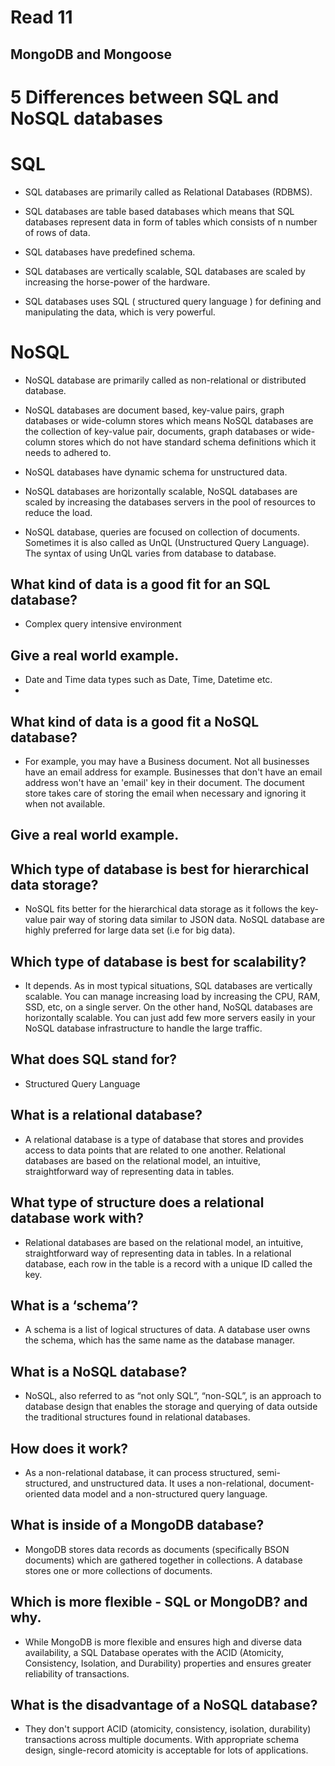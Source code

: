 # Read 11

## MongoDB and Mongoose

# 5 Differences between SQL and NoSQL databases

# SQL

- SQL databases are primarily called as Relational Databases (RDBMS).

- SQL databases are table based databases which means that SQL databases represent data in form of tables which consists of n number of rows of data.

- SQL databases have predefined schema.

- SQL databases are vertically scalable, SQL databases are scaled by increasing the horse-power of the hardware.

- SQL databases uses SQL ( structured query language ) for defining and manipulating the data, which is very powerful.

# NoSQL

- NoSQL database are primarily called as non-relational or distributed database.

- NoSQL databases are document based, key-value pairs, graph databases or wide-column stores which means NoSQL databases are the collection of key-value pair, documents, graph databases or wide-column stores which do not have standard schema definitions which it needs to adhered to.

- NoSQL databases have dynamic schema for unstructured data.

- NoSQL databases are horizontally scalable, NoSQL databases are scaled by increasing the databases servers in the pool of resources to reduce the load.

- NoSQL database, queries are focused on collection of documents. Sometimes it is also called as UnQL (Unstructured Query Language). The syntax of using UnQL varies from database to database.


## What kind of data is a good fit for an SQL database?

- Complex query intensive environment

## Give a real world example.

- Date and Time data types such as Date, Time, Datetime etc.
- 
## What kind of data is a good fit a NoSQL database?

- For example, you may have a Business document. Not all businesses have an email address for example. Businesses that don't have an email address won't have an 'email' key in their document. The document store takes care of storing the email when necessary and ignoring it when not available.

## Give a real world example.


## Which type of database is best for hierarchical data storage?

- NoSQL fits better for the hierarchical data storage as it follows the key-value pair way of storing data similar to JSON data. NoSQL database are highly preferred for large data set (i.e for big data).

## Which type of database is best for scalability?

- It depends. As in most typical situations, SQL databases are vertically scalable. You can manage increasing load by increasing the CPU, RAM, SSD, etc, on a single server. On the other hand, NoSQL databases are horizontally scalable. You can just add few more servers easily in your NoSQL database infrastructure to handle the large traffic.

## What does SQL stand for?

- Structured Query Language

## What is a relational database?

- A relational database is a type of database that stores and provides access to data points that are related to one another. Relational databases are based on the relational model, an intuitive, straightforward way of representing data in tables.

## What type of structure does a relational database work with?

- Relational databases are based on the relational model, an intuitive, straightforward way of representing data in tables. In a relational database, each row in the table is a record with a unique ID called the key.

## What is a ‘schema’?

- A schema is a list of logical structures of data. A database user owns the schema, which has the same name as the database manager.

## What is a NoSQL database?

- NoSQL, also referred to as “not only SQL”, “non-SQL”, is an approach to database design that enables the storage and querying of data outside the traditional structures found in relational databases.

## How does it work?

- As a non-relational database, it can process structured, semi-structured, and unstructured data. It uses a non-relational, document-oriented data model and a non-structured query language.

## What is inside of a MongoDB database?

- MongoDB stores data records as documents (specifically BSON documents) which are gathered together in collections. A database stores one or more collections of documents.

## Which is more flexible - SQL or MongoDB? and why.

- While MongoDB is more flexible and ensures high and diverse data availability, a SQL Database operates with the ACID (Atomicity, Consistency, Isolation, and Durability) properties and ensures greater reliability of transactions.

## What is the disadvantage of a NoSQL database?

-  They don't support ACID (atomicity, consistency, isolation, durability) transactions across multiple documents. With appropriate schema design, single-record atomicity is acceptable for lots of applications.
